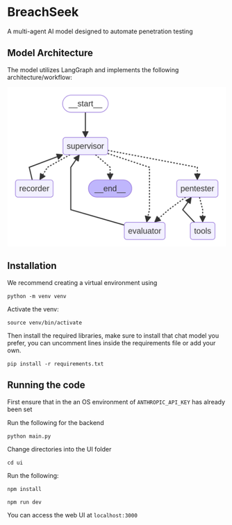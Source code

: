 # BreachSeek

A multi-agent AI model designed to automate penetration testing

## Model Architecture
The model utilizes LangGraph and implements the following architecture/workflow:

![Model Architecture](images/Graph.png)

## Installation

We recommend creating a virtual environment using 

```console
python -m venv venv
```

Activate the venv:
```console
source venv/bin/activate
```

Then install the required libraries, make sure to install that chat model you prefer, you can uncomment lines inside the requirements file or add your own. 

```console
pip install -r requirements.txt
```

## Running the code 
First ensure that in the an OS environment of `ANTHROPIC_API_KEY` has already been set

Run the following for the backend
```console
python main.py
```

Change directories into the UI folder
```console
cd ui
```

Run the following:
```console
npm install
```

```console
npm run dev
```

You can access the web UI at `localhost:3000`
